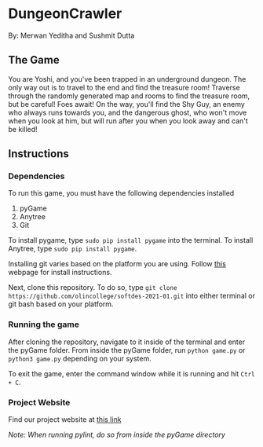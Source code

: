 # DungeonCrawler
By: Merwan Yeditha and Sushmit Dutta

## The Game
You are Yoshi, and you've been trapped in an underground dungeon. The only
way out is to travel to the end and find the treasure room! Traverse through
the randomly generated map and rooms to find the treasure room, but be careful!
Foes await! On the way, you'll find the Shy Guy, an enemy who always runs towards
you, and the dangerous ghost, who won't move when you look at him, but will run
after you when you look away and can't be killed! 

## Instructions
### Dependencies
To run this game, you must have the following dependencies installed
1. pyGame
2. Anytree
3. Git

To install pygame, type `sudo pip install pygame` into the terminal. To install
Anytree, type `sudo pip install pygame`.

Installing git varies based on the platform you are using. Follow [this](https://git-scm.com/book/en/v2/Getting-Started-Installing-Git) webpage for install instructions.

Next, clone this repository.
To do so, type `git clone https://github.com/olincollege/softdes-2021-01.git` into either terminal
or git bash based on your platform.

### Running the game
After cloning the repository, navigate to it inside of the terminal and enter the pyGame folder.
From inside the pyGame folder, run `python game.py` or `python3 game.py` depending on your system.

To exit the game, enter the command window while it is running and hit `Ctrl + C`.

### Project Website
Find our project website at [this link](https://olincollege.github.io/DungeonCrawler/)

*Note: When running pylint, do so from inside the pyGame directory*
